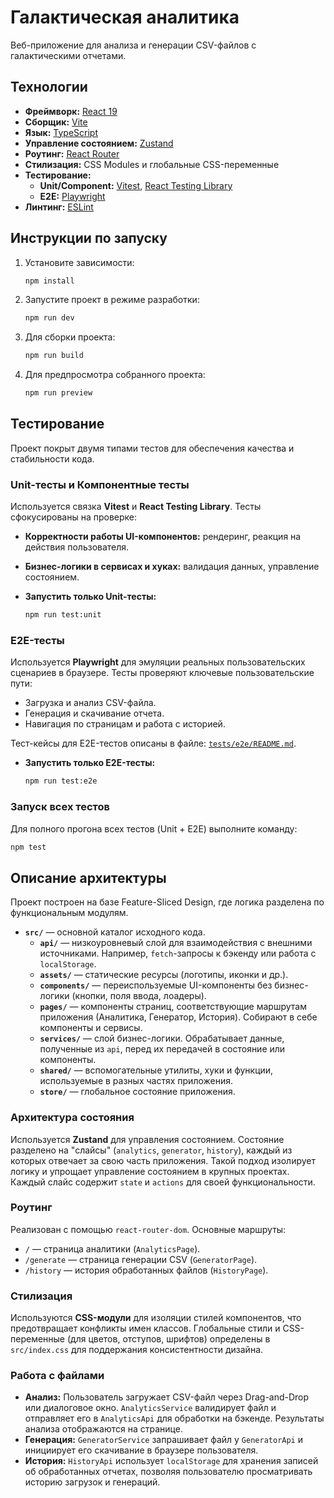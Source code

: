 # Галактическая аналитика

Веб-приложение для анализа и генерации CSV-файлов с галактическими отчетами.

## Технологии

- **Фреймворк:** [React 19](https://react.dev/)
- **Сборщик:** [Vite](https://vitejs.dev/)
- **Язык:** [TypeScript](https://www.typescriptlang.org/)
- **Управление состоянием:** [Zustand](https://github.com/pmndrs/zustand)
- **Роутинг:** [React Router](https://reactrouter.com/)
- **Стилизация:** CSS Modules и глобальные CSS-переменные
- **Тестирование:**
  - **Unit/Component:** [Vitest](https://vitest.dev/), [React Testing Library](https://testing-library.com/docs/react-testing-library/intro/)
  - **E2E:** [Playwright](https://playwright.dev/)
- **Линтинг:** [ESLint](https://eslint.org/)

## Инструкции по запуску

1.  Установите зависимости:

    ```sh
    npm install
    ```

2.  Запустите проект в режиме разработки:

    ```sh
    npm run dev
    ```

3.  Для сборки проекта:

    ```sh
    npm run build
    ```

4.  Для предпросмотра собранного проекта:
    ```sh
    npm run preview
    ```

## Тестирование

Проект покрыт двумя типами тестов для обеспечения качества и стабильности кода.

### Unit-тесты и Компонентные тесты

Используется связка **Vitest** и **React Testing Library**. Тесты сфокусированы на проверке:

- **Корректности работы UI-компонентов:** рендеринг, реакция на действия пользователя.
- **Бизнес-логики в сервисах и хуках:** валидация данных, управление состоянием.

- **Запустить только Unit-тесты:**
  ```sh
  npm run test:unit
  ```

### E2E-тесты

Используется **Playwright** для эмуляции реальных пользовательских сценариев в браузере. Тесты проверяют ключевые пользовательские пути:

- Загрузка и анализ CSV-файла.
- Генерация и скачивание отчета.
- Навигация по страницам и работа с историей.

Тест-кейсы для E2E-тестов описаны в файле: [`tests/e2e/README.md`](./src/tests/e2e/README.md).

- **Запустить только E2E-тесты:**
  ```sh
  npm run test:e2e
  ```

### Запуск всех тестов

Для полного прогона всех тестов (Unit + E2E) выполните команду:

```sh
npm test
```

## Описание архитектуры

Проект построен на базе Feature-Sliced Design, где логика разделена по функциональным модулям.

- **`src/`** — основной каталог исходного кода.
  - **`api/`** — низкоуровневый слой для взаимодействия с внешними источниками. Например, `fetch`-запросы к бэкенду или работа с `localStorage`.
  - **`assets/`** — статические ресурсы (логотипы, иконки и др.).
  - **`components/`** — переиспользуемые UI-компоненты без бизнес-логики (кнопки, поля ввода, лоадеры).
  - **`pages/`** — компоненты страниц, соответствующие маршрутам приложения (Аналитика, Генератор, История). Собирают в себе компоненты и сервисы.
  - **`services/`** — слой бизнес-логики. Обрабатывает данные, полученные из `api`, перед их передачей в состояние или компоненты.
  - **`shared/`** — вспомогательные утилиты, хуки и функции, используемые в разных частях приложения.
  - **`store/`** — глобальное состояние приложения.

### Архитектура состояния

Используется **Zustand** для управления состоянием. Состояние разделено на "слайсы" (`analytics`, `generator`, `history`), каждый из которых отвечает за свою часть приложения. Такой подход изолирует логику и упрощает управление состоянием в крупных проектах. Каждый слайс содержит `state` и `actions` для своей функциональности.

### Роутинг

Реализован с помощью `react-router-dom`. Основные маршруты:

- `/` — страница аналитики (`AnalyticsPage`).
- `/generate` — страница генерации CSV (`GeneratorPage`).
- `/history` — история обработанных файлов (`HistoryPage`).

### Стилизация

Используются **CSS-модули** для изоляции стилей компонентов, что предотвращает конфликты имен классов. Глобальные стили и CSS-переменные (для цветов, отступов, шрифтов) определены в `src/index.css` для поддержания консистентности дизайна.

### Работа с файлами

- **Анализ:** Пользователь загружает CSV-файл через Drag-and-Drop или диалоговое окно. `AnalyticsService` валидирует файл и отправляет его в `AnalyticsApi` для обработки на бэкенде. Результаты анализа отображаются на странице.
- **Генерация:** `GeneratorService` запрашивает файл у `GeneratorApi` и инициирует его скачивание в браузере пользователя.
- **История:** `HistoryApi` использует `localStorage` для хранения записей об обработанных отчетах, позволяя пользователю просматривать историю загрузок и генераций.

